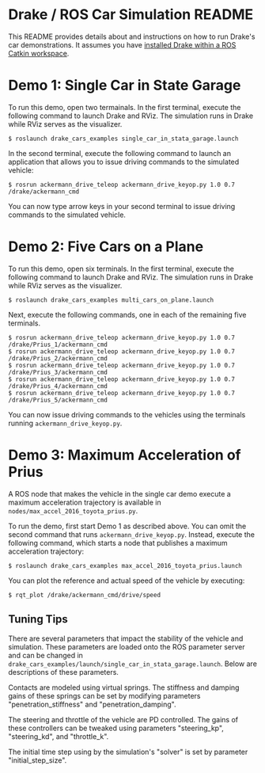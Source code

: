 Drake / ROS Car Simulation README
=================================

This README provides details about and instructions on how to run Drake's car
demonstrations. It assumes you have [installed Drake within a ROS Catkin
workspace](http://drake.mit.edu/from_source_ros.html).

Demo 1: Single Car in State Garage
==================================

To run this demo, open two termainals. In the first terminal, execute the
following command to launch Drake and RViz. The simulation runs in
Drake while RViz serves as the visualizer.

```
$ roslaunch drake_cars_examples single_car_in_stata_garage.launch
```

In the second terminal, execute the following command to launch an application
that allows you to issue driving commands to the simulated vehicle:

```
$ rosrun ackermann_drive_teleop ackermann_drive_keyop.py 1.0 0.7 /drake/ackermann_cmd
```

You can now type arrow keys in your second terminal to issue driving commands to
the simulated vehicle.

Demo 2: Five Cars on a Plane
================================

To run this demo, open six terminals. In the first terminal, execute the
following command to launch Drake and RViz. The simulation runs in
Drake while RViz serves as the visualizer.

```
$ roslaunch drake_cars_examples multi_cars_on_plane.launch
```

Next, execute the following commands, one in each of the remaining five
terminals.

```
$ rosrun ackermann_drive_teleop ackermann_drive_keyop.py 1.0 0.7 /drake/Prius_1/ackermann_cmd
$ rosrun ackermann_drive_teleop ackermann_drive_keyop.py 1.0 0.7 /drake/Prius_2/ackermann_cmd
$ rosrun ackermann_drive_teleop ackermann_drive_keyop.py 1.0 0.7 /drake/Prius_3/ackermann_cmd
$ rosrun ackermann_drive_teleop ackermann_drive_keyop.py 1.0 0.7 /drake/Prius_4/ackermann_cmd
$ rosrun ackermann_drive_teleop ackermann_drive_keyop.py 1.0 0.7 /drake/Prius_5/ackermann_cmd
```

You can now issue driving commands to the vehicles using the terminals running
`ackermann_drive_keyop.py`.

Demo 3: Maximum Acceleration of Prius
=====================================

A ROS node that makes the vehicle in the single car demo execute a maximum
acceleration trajectory is available in
`nodes/max_accel_2016_toyota_prius.py`.

To run the demo, first start Demo 1 as described above. You can omit the second
command that runs `ackermann_drive_keyop.py`. Instead, execute the following
command, which starts a node that publishes a maximum acceleration trajectory:

```
$ roslaunch drake_cars_examples max_accel_2016_toyota_prius.launch
```

You can plot the reference and actual speed of the vehicle by executing:

```
$ rqt_plot /drake/ackermann_cmd/drive/speed
```

Tuning Tips
-----------

There are several parameters that impact the stability of the vehicle and
simulation. These parameters are loaded onto the ROS parameter server and can
be changed in
`drake_cars_examples/launch/single_car_in_stata_garage.launch`. Below are
descriptions of these parameters.

Contacts are modeled using virtual springs. The stiffness and damping gains of
these springs can be set by modifying parameters "penetration_stiffness" and
"penetration_damping".

The steering and throttle of the vehicle are PD controlled. The gains of these
controllers can be tweaked using parameters "steering_kp", "steering_kd", and
"throttle_k".

The initial time step using by the simulation's "solver" is set by parameter
"initial_step_size".